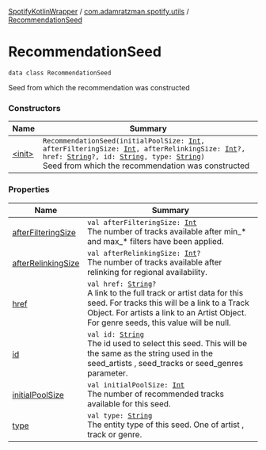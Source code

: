 [SpotifyKotlinWrapper](../../index.md) / [com.adamratzman.spotify.utils](../index.md) / [RecommendationSeed](./index.md)

# RecommendationSeed

`data class RecommendationSeed`

Seed from which the recommendation was constructed

### Constructors

| Name | Summary |
|---|---|
| [&lt;init&gt;](-init-.md) | `RecommendationSeed(initialPoolSize: `[`Int`](https://kotlinlang.org/api/latest/jvm/stdlib/kotlin/-int/index.html)`, afterFilteringSize: `[`Int`](https://kotlinlang.org/api/latest/jvm/stdlib/kotlin/-int/index.html)`, afterRelinkingSize: `[`Int`](https://kotlinlang.org/api/latest/jvm/stdlib/kotlin/-int/index.html)`?, href: `[`String`](https://kotlinlang.org/api/latest/jvm/stdlib/kotlin/-string/index.html)`?, id: `[`String`](https://kotlinlang.org/api/latest/jvm/stdlib/kotlin/-string/index.html)`, type: `[`String`](https://kotlinlang.org/api/latest/jvm/stdlib/kotlin/-string/index.html)`)`<br>Seed from which the recommendation was constructed |

### Properties

| Name | Summary |
|---|---|
| [afterFilteringSize](after-filtering-size.md) | `val afterFilteringSize: `[`Int`](https://kotlinlang.org/api/latest/jvm/stdlib/kotlin/-int/index.html)<br>The number of tracks available after min_* and max_* filters have been applied. |
| [afterRelinkingSize](after-relinking-size.md) | `val afterRelinkingSize: `[`Int`](https://kotlinlang.org/api/latest/jvm/stdlib/kotlin/-int/index.html)`?`<br>The number of tracks available after relinking for regional availability. |
| [href](href.md) | `val href: `[`String`](https://kotlinlang.org/api/latest/jvm/stdlib/kotlin/-string/index.html)`?`<br>A link to the full track or artist data for this seed. For tracks this will be a link to a Track Object. For artists a link to an Artist Object. For genre seeds, this value will be null. |
| [id](id.md) | `val id: `[`String`](https://kotlinlang.org/api/latest/jvm/stdlib/kotlin/-string/index.html)<br>The id used to select this seed. This will be the same as the string used in the seed_artists , seed_tracks or seed_genres parameter. |
| [initialPoolSize](initial-pool-size.md) | `val initialPoolSize: `[`Int`](https://kotlinlang.org/api/latest/jvm/stdlib/kotlin/-int/index.html)<br>The number of recommended tracks available for this seed. |
| [type](type.md) | `val type: `[`String`](https://kotlinlang.org/api/latest/jvm/stdlib/kotlin/-string/index.html)<br>The entity type of this seed. One of artist , track or genre. |
